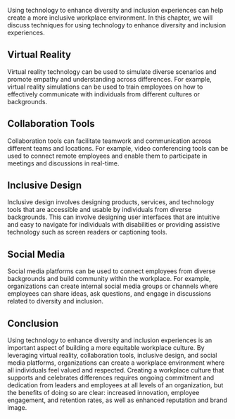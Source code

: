 
Using technology to enhance diversity and inclusion experiences can help create a more inclusive workplace environment. In this chapter, we will discuss techniques for using technology to enhance diversity and inclusion experiences.

Virtual Reality
---------------

Virtual reality technology can be used to simulate diverse scenarios and promote empathy and understanding across differences. For example, virtual reality simulations can be used to train employees on how to effectively communicate with individuals from different cultures or backgrounds.

Collaboration Tools
-------------------

Collaboration tools can facilitate teamwork and communication across different teams and locations. For example, video conferencing tools can be used to connect remote employees and enable them to participate in meetings and discussions in real-time.

Inclusive Design
----------------

Inclusive design involves designing products, services, and technology tools that are accessible and usable by individuals from diverse backgrounds. This can involve designing user interfaces that are intuitive and easy to navigate for individuals with disabilities or providing assistive technology such as screen readers or captioning tools.

Social Media
------------

Social media platforms can be used to connect employees from diverse backgrounds and build community within the workplace. For example, organizations can create internal social media groups or channels where employees can share ideas, ask questions, and engage in discussions related to diversity and inclusion.

Conclusion
----------

Using technology to enhance diversity and inclusion experiences is an important aspect of building a more equitable workplace culture. By leveraging virtual reality, collaboration tools, inclusive design, and social media platforms, organizations can create a workplace environment where all individuals feel valued and respected. Creating a workplace culture that supports and celebrates differences requires ongoing commitment and dedication from leaders and employees at all levels of an organization, but the benefits of doing so are clear: increased innovation, employee engagement, and retention rates, as well as enhanced reputation and brand image.
